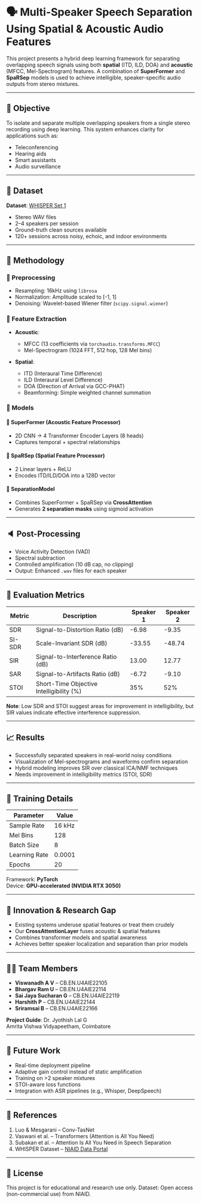 # 🗣️ Multi-Speaker Speech Separation Using Spatial & Acoustic Audio Features


This project presents a hybrid deep learning framework for separating overlapping speech signals using both **spatial** (ITD, ILD, DOA) and **acoustic** (MFCC, Mel-Spectrogram) features. A combination of **SuperFormer** and **SpaRSep** models is used to achieve intelligible, speaker-specific audio outputs from stereo mixtures.

---

## 🎯 Objective

To isolate and separate multiple overlapping speakers from a single stereo recording using deep learning. This system enhances clarity for applications such as:
- Teleconferencing
- Hearing aids
- Smart assistants
- Audio surveillance

---

## 📂 Dataset

**Dataset**: [WHISPER Set 1](https://data.niaid.nih.gov/resources?id=zenodo_3565491)  
- Stereo WAV files
- 2–4 speakers per session
- Ground-truth clean sources available
- 120+ sessions across noisy, echoic, and indoor environments


---

## 🧪 Methodology

### 🔧 Preprocessing
- Resampling: 16kHz using `librosa`
- Normalization: Amplitude scaled to [-1, 1]
- Denoising: Wavelet-based Wiener filter (`scipy.signal.wiener`)

### 🧠 Feature Extraction
- **Acoustic**:
  - MFCC (13 coefficients via `torchaudio.transforms.MFCC`)
  - Mel-Spectrogram (1024 FFT, 512 hop, 128 Mel bins)

- **Spatial**:
  - ITD (Interaural Time Difference)
  - ILD (Interaural Level Difference)
  - DOA (Direction of Arrival via GCC-PHAT)
  - Beamforming: Simple weighted channel summation

### 🧩 Models

#### 🔷 SuperFormer (Acoustic Feature Processor)
- 2D CNN → 4 Transformer Encoder Layers (8 heads)
- Captures temporal + spectral relationships

#### 🔶 SpaRSep (Spatial Feature Processor)
- 2 Linear layers + ReLU
- Encodes ITD/ILD/DOA into a 128D vector

#### 🔄 SeparationModel
- Combines SuperFormer + SpaRSep via **CrossAttention**
- Generates **2 separation masks** using sigmoid activation

---

## 🔈 Post-Processing
- Voice Activity Detection (VAD)
- Spectral subtraction
- Controlled amplification (10 dB cap, no clipping)
- Output: Enhanced `.wav` files for each speaker

---

## 🧪 Evaluation Metrics

| Metric     | Description                                | Speaker 1 | Speaker 2 |
|------------|--------------------------------------------|-----------|-----------|
| SDR        | Signal-to-Distortion Ratio (dB)            | -6.98     | -9.35     |
| SI-SDR     | Scale-Invariant SDR (dB)                   | -33.55    | -48.74    |
| SIR        | Signal-to-Interference Ratio (dB)          | 13.00     | 12.77     |
| SAR        | Signal-to-Artifacts Ratio (dB)             | -6.72     | -9.10     |
| STOI       | Short-Time Objective Intelligibility (%)   | 35%       | 52%       |

**Note**: Low SDR and STOI suggest areas for improvement in intelligibility, but SIR values indicate effective interference suppression.

---

## 📈 Results

- Successfully separated speakers in real-world noisy conditions
- Visualization of Mel-spectrograms and waveforms confirm separation
- Hybrid modeling improves SIR over classical ICA/NMF techniques
- Needs improvement in intelligibility metrics (STOI, SDR)

---

## 🔬 Training Details

| Parameter       | Value     |
|----------------|-----------|
| Sample Rate     | 16 kHz    |
| Mel Bins        | 128       |
| Batch Size      | 8         |
| Learning Rate   | 0.0001    |
| Epochs          | 20        |

Framework: **PyTorch**  
Device: **GPU-accelerated (NVIDIA RTX 3050)**

---

## 🧠 Innovation & Research Gap

- Existing systems underuse spatial features or treat them crudely
- Our **CrossAttentionLayer** fuses acoustic & spatial features
- Combines transformer models and spatial awareness
- Achieves better speaker localization and separation than prior models

---

## 👨‍💻 Team Members

- **Viswanadh A V** – CB.EN.U4AIE22105  
- **Bhargav Ram U** – CB.EN.U4AIE22114  
- **Sai Jaya Sucharan G** – CB.EN.U4AIE22119  
- **Harshith P** – CB.EN.U4AIE22144  
- **Sriramsai B** – CB.EN.U4AIE22166  

**Project Guide**: Dr. Jyothish Lal G  
Amrita Vishwa Vidyapeetham, Coimbatore

---

## 📌 Future Work

- Real-time deployment pipeline
- Adaptive gain control instead of static amplification
- Training on >2 speaker mixtures
- STOI-aware loss functions
- Integration with ASR pipelines (e.g., Whisper, DeepSpeech)

---

## 📜 References

1. Luo & Mesgarani – Conv-TasNet  
2. Vaswani et al. – Transformers (Attention is All You Need)  
3. Subakan et al. – Attention Is All You Need in Speech Separation  
4. WHISPER Dataset – [NIAID Data Portal](https://data.niaid.nih.gov/resources?id=zenodo_3565491)

---

## 📄 License

This project is for educational and research use only.
Dataset: Open access (non-commercial use) from NIAID.

